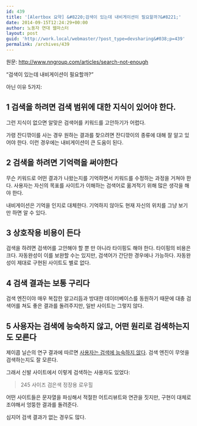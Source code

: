```yaml
---
id: 439
title: '[Alertbox 요약] &#8220;검색이 있는데 내비게이션이 필요할까?&#8221;'
date: 2014-09-15T12:24:29+00:00
author: 노동자 연대 웹마스터
layout: post
guid: 'http://work.local/webmaster/?post_type=devsharing&#038;p=439'
permalink: /archives/439
---
```

원문: <http://www.nngroup.com/articles/search-not-enough>

&#8220;검색이 있는데 내비게이션이 필요할까?&#8221;

아닌 이유 5가지:

## 1 검색을 하려면 검색 범위에 대한 지식이 있어야 한다.

그런 지식이 없으면 알맞은 검색어를 키워드를 고안하기가 어렵다.

가령 잔디깎이를 사는 경우 원하는 결과를 찾으려면 잔디깎이의 종류에 대해 잘 알고 있어야 한다. 이런 경우에는 내비게이션이 큰 도움이 된다.

## 2 검색을 하려면 기억력을 써야한다

무슨 키워드로 어떤 결과가 나왔는지를 기억하면서 키워드를 수정하는 과정을 거쳐야 한다. 사용자는 자신의 목표를 사이트가 이해하는 검색어로 옮겨적기 위해 많은 생각을 해야 한다.

내비게이션은 기억을 인지로 대체한다. 기억하지 않아도 현재 자신의 위치를 그냥 보기만 하면 알 수 있다.

## 3 상호작용 비용이 든다

검색을 하려면 검색어를 고안해야 할 뿐 만 아니라 타이핑도 해야 한다. 타이핑의 비용은 크다. 자동완성이 이를 보완할 수는 있지만, 검색어가 간단한 경우에나 가능하다. 자동완성이 제대로 구현된 사이트도 별로 없다.

## 4 검색 결과는 보통 구리다

검색 엔진이야 매우 복잡한 알고리듬과 방대한 데이터베이스를 동원하기 때문에 대충 검색어를 쳐도 좋은 결과를 돌려주지만, 일반 사이트는 그렇지 않다.

## 5 사용자는 검색에 능숙하지 않고, 어떤 원리로 검색하는지도 모른다

제이콥 닐슨의 연구 결과에 따르면 [사용자는 검색에 능숙하지 않다](http://www.nngroup.com/articles/incompetent-search-skills/). 검색 엔진이 무엇을 검색하는지도 잘 모른다.

그래서 신발 사이트에서 이렇게 검색하는 사용자도 있었다:

> 245 사이즈 검은색 정장용 로우힐

어떤 사이트들은 문자열을 파싱해서 적절한 어트리뷰트와 연관을 짓지만, 구현이 대체로 조야해서 엉뚱한 결과를 돌려준다.

심지어 검색 결과가 없는 경우도 많다.